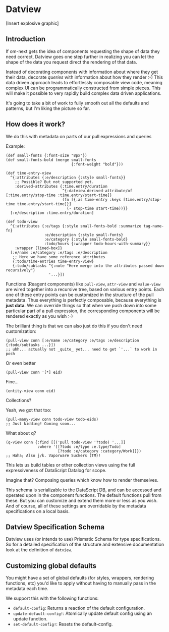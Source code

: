 # Datview

[Insert explosive graphic]



## Introduction

If om-next gets the idea of components requesting the shape of data they need correct, Datview goes one step further in realizing you can let the shape of the data you request direct the rendering of that data.

Instead of decorating components with information about where they get their data, decorate _queries_ with information about how they render :-)
This data driven approach leads to effortlessly composable view code, meaning complex UI can be programmatically constructed from simple pieces.
This will make it possible to very rapidly build complex data driven applications.

It's going to take a bit of work to fully smooth out all the defaults and patterns, but I'm liking the picture so far.


## How does it work?

We do this with metadata on parts of our pull expressions and queries

Example:

    (def small-fonts {:font-size "8px"})
    (def small-fonts-bold (merge small-fonts
                                 {:font-weight "bold"}))

    (def time-entry-view
      ^{:attributes {:e/description {:style small-fonts}}
        ;; Possible? But not supported yet.
        :derived-attributes {:time.entry/duration
                             ^{:datview.derived-attribute/of [:time.entry/stop-time :time.entry/start-time]}
                             (fn [{:as time-entry :keys [time.entry/stop-time time.entry/start-time]}]
                               (- stop-time start-time))}}
      [:e/description :time.entry/duration]

    (def todo-view
      ^{:attributes {:e/tags {:style small-fonts-bold :summarize tag-name-fn}
                     :e/description {:style small-fonts}
                     :e/category {:style small-fonts-bold}
                     :todo/hours {:wrapper todo-hours-with-summary}}
        :wrapper [lined-box]}
      [:e/name :e/category :e/tags :e/description
       ;; Here we have some reference attributes
       {:todo/time-entries time-entry-view}
       {:todo/subtasks ^{:note "Here merge into the attributes passed down recursively"}
                       '...}])


Functions (Reagent components) like `pull-view`, `attr-view` and `value-view` are wired together into a recursive tree, based on various entry points.
Each one of these entry points can be customized in the structure of the pull metadata.
Thus everything is perfectly composable, because everything is **just data**.
We can override things so that when we push down into some particular part of a pull expression, the corresponding components will be rendered exactly as you wish :-)

The brilliant thing is that we can also just do this if you don't need customization:

    (pull-view conn [:e/name :e/category :e/tags :e/description {:todo/subtasks ...}])
    ;; uhh... actually not _quite_ yet... need to get `'...` to work in posh

Or even better

    (pull-view conn '[*] eid)

Fine...

    (entity-view conn eid)

Collections?

Yeah, we got that too:

    (pull-many-view conn todo-view todo-eids)
    ;; Just kidding! Coming soon...

What about q?

    (q-view conn {:find [[('pull todo-view '?todo) '...]]
                  :where '[[?todo :e/type :e.type/Todo]
                           [?todo :e/category :category/Work]]})
    ;; Haha; Also j/k. Vaporware Suckers (TM)!

This lets us build tables or other collection views using the full expressiveness of DataScript Datalog for scope.

Imagine that?
Composing queries which know how to render themselves.

This schema is serializable to the DataScript DB, and can be accessed and operated upon in the component functions.
The default functions pull from these.
But you can customize and extend them more or less as you wish.
And of course, all of these settings are overridable by the metadata specifications on a local basis.


## Datview Specification Schema

Datview uses (or intends to use) Prismatic Schema for type specifications.
So for a detailed specification of the structure and extensive documentation look at the definition of `datview`.


## Customizing global defaults

You might have a set of global defaults (for styles, wrappers, rendering functions, etc) you'd like to apply without having to manually pass in the metadata each time.

We support this with the following functions:

* `default-config`: Returns a reaction of the default configuration.
* `update-default-config!`: Atomically update default config using an update function.
* `set-default-config!`: Resets the default-config.



